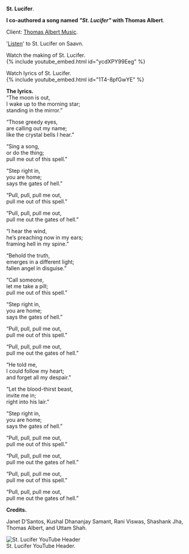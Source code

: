 **St. Lucifer**.

**I co-authored a song named _"St. Lucifer"_ with Thomas Albert**.

Client: <a href="https://www.instagram.com/thomasalbertmusic" rel="noopener noreferrer" target="_blank">Thomas Albert Music</a>.

'<a href="https://www.saavn.com/song/st.-lucifer-pull-me-out-feat.-thomas-albert--rani-viswas/FD1caDEBb2c" rel="noopener noreferrer" target="_blank">Listen</a>' to St. Lucifer on Saavn.

Watch the making of St. Lucifer.  
{% include youtube_embed.html id="ycdXPY99Eeg" %}  

Watch lyrics of St. Lucifer.  
{% include youtube_embed.html id="1T4-8pfGwYE" %}  

**The lyrics.**  
“The moon is out,  
I wake up to the morning star;  
standing in the mirror.”

“Those greedy eyes,  
are calling out my name;  
like the crystal bells I hear.”

“Sing a song,  
or do the thing;  
pull me out of this spell.”

“Step right in,  
you are home;  
says the gates of hell.”

“Pull, pull, pull me out,  
pull me out of this spell.”

“Pull, pull, pull me out,  
pull me out the gates of hell.”

“I hear the wind,  
he’s preaching now in my ears;  
framing hell in my spine.”

“Behold the truth,  
emerges in a different light;  
fallen angel in disguise.”

“Call someone,  
let me take a pill;  
pull me out of this spell.”

“Step right in,  
you are home;  
says the gates of hell.”

“Pull, pull, pull me out,  
pull me out of this spell.”

“Pull, pull, pull me out,  
pull me out the gates of hell.”

“He told me,  
I could follow my heart;  
and forget all my despair.”

“Let the blood-thirst beast,  
invite me in;  
right into his lair.”

“Step right in,  
you are home;  
says the gates of hell.”

“Pull, pull, pull me out,  
pull me out of this spell.”

“Pull, pull, pull me out,  
pull me out the gates of hell.”

“Pull, pull, pull me out,  
pull me out of this spell.”

“Pull, pull, pull me out,  
pull me out the gates of hell.”

**Credits.**

Janet D’Santos, Kushal Dhananjay Samant, Rani Viswas, Shashank Jha, Thomas Albert, and Uttam Shah.

![_St. Lucifer YouTube Header_](https://66.media.tumblr.com/ae4bb51ac2082980e4e1b412fdc03cee/a4c6536c061003f6-e2/s540x810/68035b637405fe6f52933fe6ca90fae8a4e8f341.jpg)  
St. Lucifer YouTube Header.